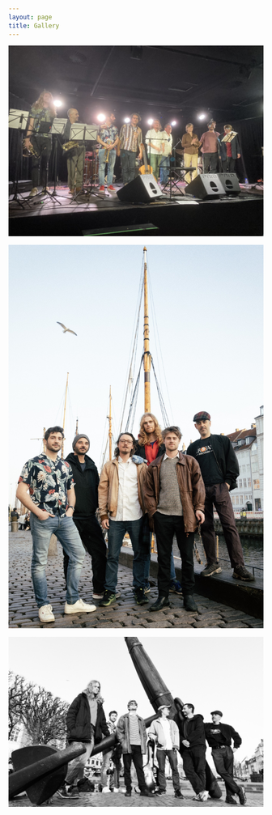 ```yaml
---
layout: page
title: Gallery
---
```

![](/media/image00003%20-%20Kopi.jpeg)

![](/media/RRR_8578-Edit-2%20-%20Kopi.jpg)

![](/media/RRR_8520-Edit%20-%20Kopi.jpg)